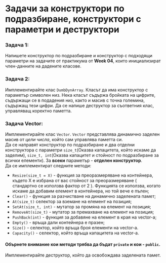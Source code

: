 # Задачи за конструктори по подразбиране, конструктори с параметри и деструктори

### Задача 1:
Напишете конструктор по подразбиране и конструктор с подходящи параметри на задачите от практикума от **Week 04**, които инициализират член-данните на дадените класове.

### Задача 2:
Имплементирайте клас `DumbDynArray`. Класът да има конструктор с параметър символен низ. Нека класът съдържа бройката на цифрите, съдържащи се в подадения низ, както и масив с точна големина, съдържащ тези цифри. Да се напише деструктор за съответния клас, управляващ коректно паметта.

### Задача Vector:
Имплементирайте клас `Vector`. `Vector` представлява динамично заделен масив от *цели числа*, който сам управлява паметта си.<br>
Да се направят конструктор по подразбиране и два отделни конструктора с параметри `size_t`(Оказва капацитета, който искаме да заделим), `size_t, int`(Оказва капацитет и стойност по подразбиране за всички елементи). За **всеки** параметър - **отделен конструктор**.<br>
Да се имплементират следните методи: 
- `Resize(size_t = X)` - функция за преоразмеряване на контейнера, където X е избрана от вас стойност за преоразмеряване ( стандартно се използва фактор от 2 ). Функцията се използва, когато искаме да добавим елемент в контейнера, но той вече е пълен;
- `Clear()` - функция за разчистване на динамично заделената памет;
- `At(size_t)` селектор за вземане на елемент на позиция;
- `SetAt(size_t, int)` - мутатор за промяна на елемент на позиция;
- `RemoveAt(size_t)` - мутатор за премахване на елемент на позиция;
- `PushBack(int)` - функция за добавяне на елемент в края на vector-а;
- `Empty()` - връща дали контейнера е празен;
- `Size()` - селектор, който връща броя елементи на vector-а.<br>
- `Capacity()` - селектор, който връща капацитета на vector-а.<br>
#### Обърнете внимание кои методи трябва да бъдат `private` и кои - `public`.   
Имплементирайте деструктор, който да освобождава заделената памет.
